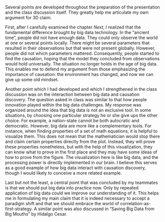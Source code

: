 Several points are developed throughout the preparation of the presentation and the class discussion itself. They greatly help me articulate my own argument for 3D claim.

First, after I carefully examined the chapter *Next*, I realized that the fundamental difference brought by big data technology. In the “ancient time”, people did not have enough data. They could only observe the world at one or several points locally. There might be several parameters that resulted in their observations but that were not present globally. However, people did not which parameters mattered. Consequently, people started to find the causation, hoping that the model they concluded from observations would hold universally. The situation no longer holds in the age of big data. This enables me to defend my argument from those emphasizing the importance of causation: the environment has changed, and now we can give up some old mindset.

Another point which I had developed and which I strengthened in the class discussion was on the interaction between big data and causation discovery. The question asked in class was similar to that how people innovation played within the big data challenges. My response was organized around the idea that big data is not an exclusive tool. In some situations, by choosing one particular strategy he or she give ups the other choice. For example, a nation-state cannot be both autocratic and democratic. However, big data are more like a complementary tools. For instance, when finding properties of a set of math equations, it is helpful to visualize them. This does not mean that the mathematician would stop there and claim certain properties directly from the plot. Instead, they will prove these properties nonetheless, but with the help of this visualization, they can know what to prove in the first place and they may have some ideas of how to prove from the figure. The visualization here is like big data, and the processing power is directly implemented in our brain. I believe this serves as a good example of how big data interact with causation discovery, though I would likely to conceive a more related example.

Last but not the least, a central point that was concluded by my teammates is that we should put big data into practice now. Only by repeated application of big data could we improve our understanding of it. This helps me in formulating my main claim that it is indeed necessary to accept a paradigm shift and that we should embrace the world of correlation-as-first-strategy. A similar point was also
discussed in “Saving Big Data from Big Mouths” by Hidalgo Cesar.
